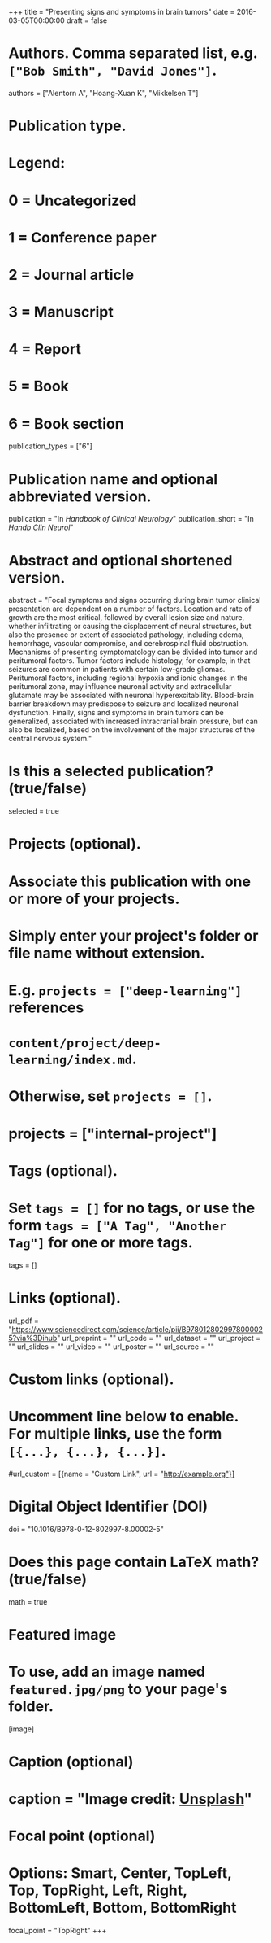 +++
title = "Presenting signs and symptoms in brain tumors"
date = 2016-03-05T00:00:00
draft = false

# Authors. Comma separated list, e.g. `["Bob Smith", "David Jones"]`.
authors = ["Alentorn A", "Hoang-Xuan K", "Mikkelsen T"]

# Publication type.
# Legend:
# 0 = Uncategorized
# 1 = Conference paper
# 2 = Journal article
# 3 = Manuscript
# 4 = Report
# 5 = Book
# 6 = Book section
publication_types = ["6"]

# Publication name and optional abbreviated version.
publication = "In *Handbook of Clinical Neurology*"
publication_short = "In *Handb Clin Neurol*"

# Abstract and optional shortened version.
abstract = "Focal symptoms and signs occurring during brain tumor clinical presentation are dependent on a number of factors. Location and rate of growth are the most critical, followed by overall lesion size and nature, whether infiltrating or causing the displacement of neural structures, but also the presence or extent of associated pathology, including edema, hemorrhage, vascular compromise, and cerebrospinal fluid obstruction. Mechanisms of presenting symptomatology can be divided into tumor and peritumoral factors. Tumor factors include histology, for example, in that seizures are common in patients with certain low-grade gliomas. Peritumoral factors, including regional hypoxia and ionic changes in the peritumoral zone, may influence neuronal activity and extracellular glutamate may be associated with neuronal hyperexcitability. Blood-brain barrier breakdown may predispose to seizure and localized neuronal dysfunction. Finally, signs and symptoms in brain tumors can be generalized, associated with increased intracranial brain pressure, but can also be localized, based on the involvement of the major structures of the central nervous system."

# Is this a selected publication? (true/false)
selected = true

# Projects (optional).
#   Associate this publication with one or more of your projects.
#   Simply enter your project's folder or file name without extension.
#   E.g. `projects = ["deep-learning"]` references 
#   `content/project/deep-learning/index.md`.
#   Otherwise, set `projects = []`.
# projects = ["internal-project"]

# Tags (optional).
#   Set `tags = []` for no tags, or use the form `tags = ["A Tag", "Another Tag"]` for one or more tags.
tags = []

# Links (optional).
url_pdf = "https://www.sciencedirect.com/science/article/pii/B9780128029978000025?via%3Dihub"
url_preprint = ""
url_code = ""
url_dataset = ""
url_project = ""
url_slides = ""
url_video = ""
url_poster = ""
url_source = ""

# Custom links (optional).
#   Uncomment line below to enable. For multiple links, use the form `[{...}, {...}, {...}]`.
#url_custom = [{name = "Custom Link", url = "http://example.org"}]

# Digital Object Identifier (DOI)
doi = "10.1016/B978-0-12-802997-8.00002-5"

# Does this page contain LaTeX math? (true/false)
math = true

# Featured image
# To use, add an image named `featured.jpg/png` to your page's folder. 
[image]
  # Caption (optional)
  # caption = "Image credit: [**Unsplash**](https://unsplash.com/photos/pLCdAaMFLTE)"

  # Focal point (optional)
  # Options: Smart, Center, TopLeft, Top, TopRight, Left, Right, BottomLeft, Bottom, BottomRight
  focal_point = "TopRight"
+++
